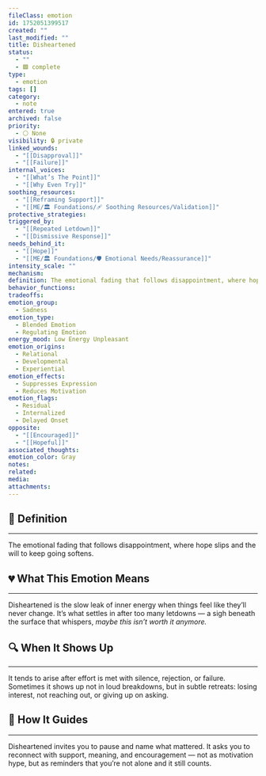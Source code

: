 ```yaml
---
fileClass: emotion
id: 1752051399517
created: ""
last_modified: ""
title: Disheartened
status:
  - ""
  - 🟩 complete
type:
  - emotion
tags: []
category:
  - note
entered: true
archived: false
priority:
  - ⚪ None
visibility: 🔒 private
linked_wounds:
  - "[[Disapproval]]"
  - "[[Failure]]"
internal_voices:
  - "[[What’s The Point]]"
  - "[[Why Even Try]]"
soothing_resources:
  - "[[Reframing Support]]"
  - "[[ME/🏛️ Foundations/🩹 Soothing Resources/Validation]]"
protective_strategies: 
triggered_by:
  - "[[Repeated Letdown]]"
  - "[[Dismissive Response]]"
needs_behind_it:
  - "[[Hope]]"
  - "[[ME/🏛️ Foundations/🛡️ Emotional Needs/Reassurance]]"
intensity_scale: ""
mechanism: 
definition: The emotional fading that follows disappointment, where hope slips and the will to keep going softens.
behavior_functions: 
tradeoffs: 
emotion_group:
  - Sadness
emotion_type:
  - Blended Emotion
  - Regulating Emotion
energy_mood: Low Energy Unpleasant
emotion_origins:
  - Relational
  - Developmental
  - Experiential
emotion_effects:
  - Suppresses Expression
  - Reduces Motivation
emotion_flags:
  - Residual
  - Internalized
  - Delayed Onset
opposite:
  - "[[Encouraged]]"
  - "[[Hopeful]]"
associated_thoughts: 
emotion_color: Gray
notes: 
related: 
media: 
attachments: 
---
```


## 🧾 Definition
---
The emotional fading that follows disappointment, where hope slips and the will to keep going softens.

## 💔 What This Emotion Means
---
Disheartened is the slow leak of inner energy when things feel like they’ll never change.
It’s what settles in after too many letdowns — a sigh beneath the surface that whispers, *maybe this isn’t worth it anymore.*

## 🔍 When It Shows Up
---
It tends to arise after effort is met with silence, rejection, or failure.
Sometimes it shows up not in loud breakdowns, but in subtle retreats: losing interest, not reaching out, or giving up on asking.

## 🧭 How It Guides
---
Disheartened invites you to pause and name what mattered.
It asks you to reconnect with support, meaning, and encouragement — not as motivation hype, but as reminders that you’re not alone and it still counts.
